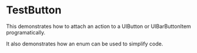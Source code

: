 # TestButton

This demonstrates how to attach an action to a UIButton or UIBarButtonItem programatically.

It also demonstrates how an enum can be used to simplify code.
